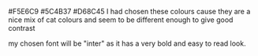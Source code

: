 #F5E6C9
#5C4B37
#D68C45
I had chosen these colours cause they are a nice mix of cat colours and seem to be different enough to give good contrast

my chosen font will be "inter" as it has a very bold and easy to read look.